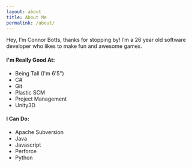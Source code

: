 ```yaml
---
layout: about
title: About Me
permalink: /about/
---
```

Hey, I’m Connor Botts, thanks for stopping by! I’m a 26 year old software developer who likes to make fun and awesome games.

#### I'm Really Good At:
* Being Tall (I'm 6'5")
* C#
* Git
* Plastic SCM
* Project Management
* Unity3D

#### I Can Do:
* Apache Subversion
* Java
* Javascript
* Perforce
* Python


<!-- Please publish -->